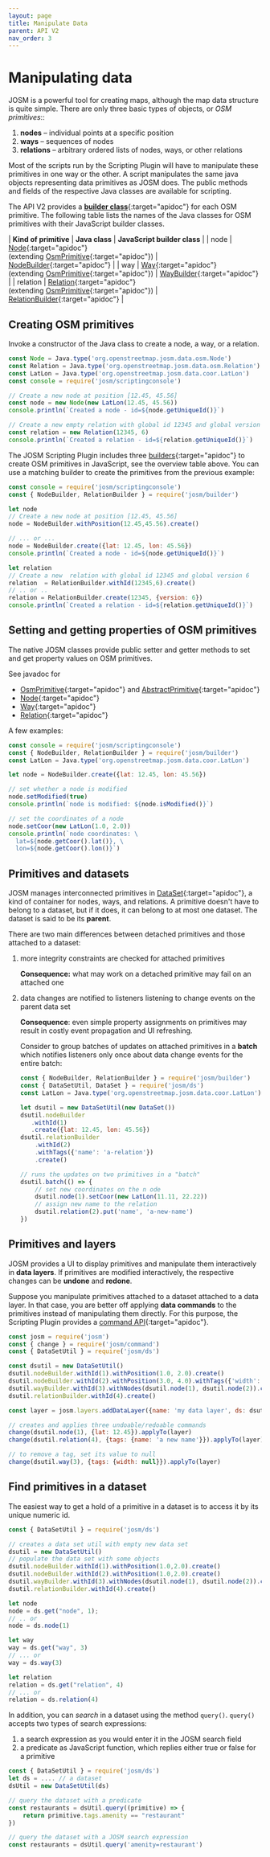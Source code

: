```yaml
---
layout: page
title: Manipulate Data
parent: API V2
nav_order: 3
---
```



# Manipulating data

JOSM is a powerful tool for creating maps, although the map data structure is quite simple. There are only three basic types of objects, or *OSM primitives*::

  1. **nodes** &ndash; individual points at a specific position
  2. **ways**  &ndash; sequences of nodes
  3. **relations** &ndash;  arbitrary ordered lists of nodes, ways, or other relations

Most of the scripts run by the Scripting Plugin will have to manipulate these primitives in one way or the other. A script manipulates the same java objects representing data primitives as JOSM does. The public methods and fields of the respective Java classes are available for scripting.

The API V2 provides a [**builder class**][josm/builder]{:target="apidoc"} for each OSM primitive. The following table lists the names of the Java classes for OSM primitives with their JavaScript builder classes.

| **Kind of primitive** | **Java class** | **JavaScript builder class** |
| node | [Node]{:target="apidoc"}<br/>(extending [OsmPrimitive]{:target="apidoc"}) | [NodeBuilder]{:target="apidoc"} |
| way | [Way]{:target="apidoc"}<br/>(extending [OsmPrimitive]{:target="apidoc"}) | [WayBuilder]{:target="apidoc"} |
| relation | [Relation]{:target="apidoc"}<br/>(extending [OsmPrimitive]{:target="apidoc"}) | [RelationBuilder]{:target="apidoc"} |



## Creating OSM primitives
Invoke a constructor of the Java class to create a node, a way, or a relation.

```js
const Node = Java.type('org.openstreetmap.josm.data.osm.Node')
const Relation = Java.type('org.openstreetmap.josm.data.osm.Relation')
const LatLon = Java.type('org.openstreetmap.josm.data.coor.LatLon')
const console = require('josm/scriptingconsole')

// Create a new node at position [12.45, 45.56]
const node = new Node(new LatLon(12.45, 45.56))
console.println(`Created a node - id=${node.getUniqueId()}`)

// Create a new empty relation with global id 12345 and global version 6
const relation = new Relation(12345, 6)
console.println(`Created a relation - id=${relation.getUniqueId()}`)
```

The JOSM Scripting Plugin includes three [builders][josm/builder]{:target="apidoc"} to create OSM primitives in JavaScript, see the overview table above. You can use a matching builder to create the primitives from the previous example:


```js
const console = require('josm/scriptingconsole')
const { NodeBuilder, RelationBuilder } = require('josm/builder')

let node
// Create a new node at position [12.45, 45.56]
node = NodeBuilder.withPosition(12.45,45.56).create()

// ... or ...
node = NodeBuilder.create({lat: 12.45, lon: 45.56})
console.println(`Created a node - id=${node.getUniqueId()}`)

let relation
// Create a new  relation with global id 12345 and global version 6
relation  = RelationBuilder.withId(12345,6).create()
// .. or ..
relation = RelationBuilder.create(12345, {version: 6})
console.println(`Created a relation - id=${relation.getUniqueId()}`)
```

## Setting and getting properties of OSM primitives

The native JOSM classes provide public setter and getter methods to set and get property values on OSM primitives.

See javadoc for

* [OsmPrimitive]{:target="apidoc"} and [AbstractPrimitive]{:target="apidoc"}
* [Node]{:target="apidoc"}
* [Way]{:target="apidoc"}
* [Relation]{:target="apidoc"}

A few examples:

```js
const console = require('josm/scriptingconsole')
const { NodeBuilder, RelationBuilder } = require('josm/builder')
const LatLon = Java.type('org.openstreetmap.josm.data.coor.LatLon')

let node = NodeBuilder.create({lat: 12.45, lon: 45.56})

// set whether a node is modified
node.setModified(true)
console.println(`node is modified: ${node.isModified()}`)

// set the coordinates of a node
node.setCoor(new LatLon(1.0, 2.0))
console.println(`node coordinates: \
  lat=${node.getCoor().lat()}, \
  lon=${node.getCoor().lon()}`)
```

## Primitives and datasets

JOSM manages interconnected primitives in [DataSet]{:target="apidoc"}, a kind of container for nodes, ways, and relations.
A primitive doesn't have to belong to a dataset, but if it does, it can belong to at most one dataset.
The dataset is said to be its **parent**.

There are two main differences between detached primitives and those attached to a dataset:

1.   more integrity constraints are checked for attached primitives

      **Consequence:** what may work on a detached primitive may fail on an attached
      one

2. data changes are notified to listeners listening to change events on the parent data set

    **Consequence**: even simple property assignments on primitives may result in costly event
    propagation and UI refreshing.

    Consider to group batches of updates on attached primitives in a **batch** which
    notifies listeners only once about data change events for the entire batch:

    ```js
    const { NodeBuilder, RelationBuilder } = require('josm/builder')
    const { DataSetUtil, DataSet } = require('josm/ds')
    const LatLon = Java.type('org.openstreetmap.josm.data.coor.LatLon')

    let dsutil = new DataSetUtil(new DataSet())
    dsutil.nodeBuilder
       .withId(1)
       .create({lat: 12.45, lon: 45.56})
    dsutil.relationBuilder
        .withId(2)
        .withTags({'name': 'a-relation'})
        .create()

    // runs the updates on two primitives in a "batch"
    dsutil.batch(() => {
        // set new coordinates on the n ode
        dsutil.node(1).setCoor(new LatLon(11.11, 22.22))
        // assign new name to the relation
        dsutil.relation(2).put('name', 'a-new-name')
    })
    ```

## Primitives and layers

JOSM provides a UI to display primitives and manipulate them interactively in **data layers**.
If primitives are modified interactively, the respective changes can be **undone** and **redone**.

Suppose you manipulate primitives attached to a dataset attached to a data layer.
In that case, you are better off applying **data commands** to the primitives instead of manipulating them directly.
For this purpose, the Scripting Plugin provides a [command API][josm/command]{:target="apidoc"}.

```js
const josm = require('josm')
const { change } = require('josm/command')
const { DataSetUtil } = require('josm/ds')

const dsutil = new DataSetUtil()
dsutil.nodeBuilder.withId(1).withPosition(1.0, 2.0).create()
dsutil.nodeBuilder.withId(2).withPosition(3.0, 4.0).withTags({'width': '3m'}).create()
dsutil.wayBuilder.withId(3).withNodes(dsutil.node(1), dsutil.node(2)).create()
dsutil.relationBuilder.withId(4).create()

const layer = josm.layers.addDataLayer({name: 'my data layer', ds: dsutil.ds})

// creates and applies three undoable/redoable commands
change(dsutil.node(1), {lat: 12.45}).applyTo(layer)
change(dsutil.relation(4), {tags: {name: 'a new name'}}).applyTo(layer)

// to remove a tag, set its value to null
change(dsutil.way(3), {tags: {width: null}}).applyTo(layer)
```

## Find primitives in a dataset

The easiest way to get a hold of a primitive in a dataset is to access it by its unique numeric id.

```js
const { DataSetUtil } = require('josm/ds')

// creates a data set util with empty new data set
dsutil = new DataSetUtil()
// populate the data set with some objects
dsutil.nodeBuilder.withId(1).withPosition(1.0,2.0).create()
dsutil.nodeBuilder.withId(2).withPosition(1.0,2.0).create()
dsutil.wayBuilder.withId(3).withNodes(dsutil.node(1), dsutil.node(2)).create()
dsutil.relationBuilder.withId(4).create()

let node
node = ds.get("node", 1);
// .. or
node = ds.node(1)

let way
way = ds.get("way", 3)
// ... or
way = ds.way(3)

let relation
relation = ds.get("relation", 4)
// ... or
relation = ds.relation(4)
```

In addition, you can *search* in a dataset using the method `query()`.
`query()` accepts two types of search expressions:

1.  a search expression as you would enter it in the JOSM search field
2.  a predicate as JavaScript function, which replies either true or false for a primitive


```js
const { DataSetUtil } = require('josm/ds')
let ds = .... // a dataset
dsUtil = new DataSetUtil(ds)

// query the dataset with a predicate
const restaurants = dsUtil.query((primitive) => {
    return primitive.tags.amenity == "restaurant"
})

// query the dataset with a JOSM search expression
const restaurants = dsUtil.query('amenity=restaurant')
```

[Node]: https://josm.openstreetmap.de/doc/org/openstreetmap/josm/data/osm/Node.html
[Way]: https://josm.openstreetmap.de/doc/org/openstreetmap/josm/data/osm/Way.html
[Relation]: https://josm.openstreetmap.de/doc/org/openstreetmap/josm/data/osm/Relation.html
[DataSet]: https://josm.openstreetmap.de/doc/org/openstreetmap/josm/data/osm/DataSet.html
[OsmPrimitive]: https://josm.openstreetmap.de/doc/org/openstreetmap/josm/data/osm/OsmPrimitive.html
[AbstractPrimitive]: https://josm.openstreetmap.de/doc/org/openstreetmap/josm/data/osm/AbstractPrimitive.html
[NodeBuilder]: /api/v2/module-josm_builder-NodeBuilder.html
[WayBuilder]: /api/v2/module-josm_builder-WayBuilder.html
[RelationBuilder]: /api/v2/module-josm_builder-RelationBuilder.html
[josm/builder]: /api/v2/module-josm_builder.html
[josm/command]: /api/v2/module-josm_command.html